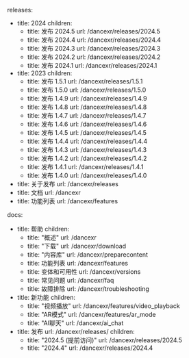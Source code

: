 releases:
  - title: 2024
    children:
    - title: 发布 2024.5
      url: /dancexr/releases/2024.5
    - title: 发布 2024.4
      url: /dancexr/releases/2024.4
    - title: 发布 2024.3
      url: /dancexr/releases/2024.3
    - title: 发布 2024.2
      url: /dancexr/releases/2024.2
    - title: 发布 2024.1
      url: /dancexr/releases/2024.1
  - title: 2023
    children:
    - title: 发布 1.5.1
      url: /dancexr/releases/1.5.1
    - title: 发布 1.5.0
      url: /dancexr/releases/1.5.0
    - title: 发布 1.4.9
      url: /dancexr/releases/1.4.9
    - title: 发布 1.4.8
      url: /dancexr/releases/1.4.8
    - title: 发布 1.4.7
      url: /dancexr/releases/1.4.7
    - title: 发布 1.4.6
      url: /dancexr/releases/1.4.6
    - title: 发布 1.4.5
      url: /dancexr/releases/1.4.5
    - title: 发布 1.4.4
      url: /dancexr/releases/1.4.4
    - title: 发布 1.4.3
      url: /dancexr/releases/1.4.3
    - title: 发布 1.4.2
      url: /dancexr/releases/1.4.2
    - title: 发布 1.4.1
      url: /dancexr/releases/1.4.1
    - title: 发布 1.4.0
      url: /dancexr/releases/1.4.0
  - title: 关于发布
    url: /dancexr/releases
  - title: 文档
    url: /dancexr
  - title: 功能列表
    url: /dancexr/features

docs:
  - title: 帮助
    children:
      - title: "概述"
        url: /dancexr
      - title: "下载"
        url: /dancexr/download
      - title: "内容库"
        url: /dancexr/preparecontent
      - title: 功能列表
        url: /dancexr/features
      - title: 变体和可用性
        url: /dancexr/versions
      - title: 常见问题
        url: /dancexr/faq
      - title: 故障排除
        url: /dancexr/troubleshooting
  - title: 新功能
    children:
      - title: "视频播放"
        url: /dancexr/features/video_playback
      - title: "AR模式"
        url: /dancexr/features/ar_mode
      - title: "AI聊天"
        url: /dancexr/ai_chat
  - title: 发布
    url: /dancexr/releases/
    children:
    - title: "2024.5 (提前访问)"
      url: /dancexr/releases/2024.5
    - title: "2024.4"
      url: /dancexr/releases/2024.4